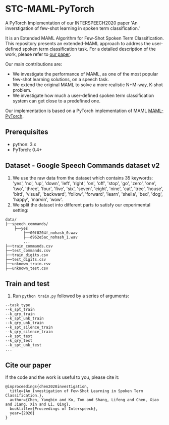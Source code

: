 # STC-MAML-PyTorch
A PyTorch Implementation of our INTERSPEECH2020 paper 'An inverstigation of few-shot learning in spoken term classification.'

It is an Extended MAML Algorithm for Few-Shot Spoken Term Classification.
This repository presents an extended-MAML approach to address the user-defined spoken term classification task. For a detailed description of the work, please refer to [our paper](https://arxiv.org/abs/1812.10233).

Our main contributions are:
+ We investigate the performance of MAML, as one of the most popular few-shot learning solutions, on a speech task.
+ We extend the original MAML to solve a more realistic N+M-way, K-shot problem.
+ We investigate how much a user-defined spoken term classification system can get close to a predefined one.
 
Our implementation is based on a PyTorch implementation of MAML [MAML-PyTorch](https://github.com/dragen1860/MAML-Pytorch).

## Prerequisites
+ python: 3.x
+ PyTorch: 0.4+

## Dataset - Google Speech Commands dataset v2
1. We use the raw data from the dataset which contains 35 keywords: 'yes', 'no', 'up', 'down', 'left', 'right', 'on', 'off', 'stop', 'go', 'zero', 'one', 'two', 'three', 'four', 'five', 'six', 'seven', 'eight', 'nine', 'cat', 'tree', 'house', 'bird', 'visual', 'backward', 'follow', 'forward', 'learn', 'sheila', 'bed', 'dog', 'happy', 'marvin', 'wow'.
2. We split the dataset into different parts to satisfy our experimental setting:
```shell
data/
├──speech_commands/
    ├──yes
        ├──00f0204f_nohash_0.wav
        ├──d962e5ac_nohash_1.wav
        ...
├──train_commands.csv
├──test_commands.csv
├──train_digits.csv
├──test_digits.csv
├──unknown_train.csv
├──unknown_test.csv

```
## Train and test
1. Run `python train.py` followed by a series of arguments:
```shell
--task_type
--k_spt_train
--k_qry_train
--k_spt_unk_train
--k_qry_unk_train
--k_spt_silence_train
--k_qry_silence_train
--k_spt_test
--k_qry_test
--k_spt_unk_test
...
```
## Cite our paper
If the code and the work is useful to you, please cite it:
```shell
@inproceedings{chen2020investigation,
  title={An Investigation of Few-Shot Learning in Spoken Term Classification.},
  author={Chen, Yangbin and Ko, Tom and Shang, Lifeng and Chen, Xiao and Jiang, Xin and Li, Qing},
  booktitle={Proceedings of Interspeech},
  year={2020}
}

```
